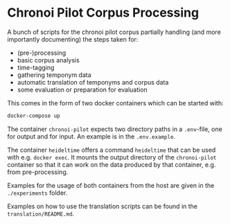 
# Chronoi Pilot Corpus Processing

A bunch of scripts for the chronoi pilot corpus partially handling (and more importantly documenting) the steps taken for:
 
 * (pre-)processing
 * basic corpus analysis
 * time-tagging
 * gathering temponym data
 * automatic translation of temponyms and corpus data
 * some evaluation or preparation for evaluation

This comes in the form of two docker containers which can be started with:

```bash
docker-compose up
```

The container `chronoi-pilot` expects two directory paths in a `.env`-file, one for output and for input. An example is in the `.env.example`.

The container `heideltime` offers a command `heideltime` that can be used with e.g. `docker exec`. It mounts the output directory of the `chronoi-pilot` container so that it can work on the data produced by that container, e.g. from pre-processing.

Examples for the usage of both containers from the host are given in the `./experiments` folder.

Examples on how to use the translation scripts can be found in the `translation/README.md`.
